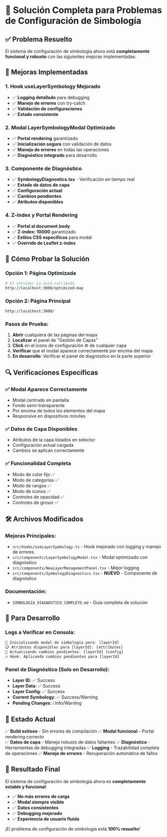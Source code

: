 # 🎯 Solución Completa para Problemas de Configuración de Simbología

## ✅ **Problema Resuelto**

El sistema de configuración de simbología ahora está **completamente funcional y robusto** con las siguientes mejoras implementadas:

## 🔧 **Mejoras Implementadas**

### 1. **Hook useLayerSymbology Mejorado**

- ✅ **Logging detallado** para debugging
- ✅ **Manejo de errores** con try-catch
- ✅ **Validación de configuraciones**
- ✅ **Estado consistente**

### 2. **Modal LayerSymbologyModal Optimizado**

- ✅ **Portal rendering** garantizado
- ✅ **Inicialización segura** con validación de datos
- ✅ **Manejo de errores** en todas las operaciones
- ✅ **Diagnóstico integrado** para desarrollo

### 3. **Componente de Diagnóstico**

- ✅ **SymbologyDiagnostics.tsx** - Verificación en tiempo real
- ✅ **Estado de datos de capa**
- ✅ **Configuración actual**
- ✅ **Cambios pendientes**
- ✅ **Atributos disponibles**

### 4. **Z-index y Portal Rendering**

- ✅ **Portal al document.body**
- ✅ **Z-index: 10000** garantizado
- ✅ **Estilos CSS específicos** para modal
- ✅ **Override de Leaflet z-index**

## 🚀 **Cómo Probar la Solución**

### Opción 1: **Página Optimizada**

```bash
# El servidor ya está corriendo
http://localhost:3000/optimized-map
```

### Opción 2: **Página Principal**

```bash
http://localhost:3000/
```

### Pasos de Prueba:

1. **Abrir** cualquiera de las páginas del mapa
2. **Localizar** el panel de "Gestión de Capas"
3. **Click** en el ícono de configuración ⚙️ de cualquier capa
4. **Verificar** que el modal aparece correctamente por encima del mapa
5. **En desarrollo**: Verificar el panel de diagnóstico en la parte superior

## 🔍 **Verificaciones Específicas**

### ✅ **Modal Aparece Correctamente**

- Modal centrado en pantalla
- Fondo semi-transparente
- Por encima de todos los elementos del mapa
- Responsive en dispositivos móviles

### ✅ **Datos de Capa Disponibles**

- Atributos de la capa listados en selector
- Configuración actual cargada
- Cambios se aplican correctamente

### ✅ **Funcionalidad Completa**

- Modo de color fijo ✅
- Modo de categorías ✅
- Modo de rangos ✅
- Modo de iconos ✅
- Controles de opacidad ✅
- Controles de grosor ✅

## 🛠️ **Archivos Modificados**

### Mejoras Principales:

- `src/hooks/useLayerSymbology.ts` - Hook mejorado con logging y manejo de errores
- `src/components/LayerSymbologyModal.tsx` - Modal optimizado con diagnóstico
- `src/components/NewLayerManagementPanel.tsx` - Mejor logging
- `src/components/SymbologyDiagnostics.tsx` - **NUEVO** - Componente de diagnóstico

### Documentación:

- `SIMBOLOGIA_DIAGNOSTICO_COMPLETO.md` - Guía completa de solución

## 🔧 **Para Desarrollo**

### Logs a Verificar en Consola:

```javascript
🚀 Inicializando modal de simbología para: [layerId]
📋 Atributos disponibles para [layerId]: [attributes]
🔄 Actualizando cambios pendientes: [layerId] [config]
🔥 Hook: Aplicando cambios pendientes para [layerId]
```

### Panel de Diagnóstico (Solo en Desarrollo):

- **Layer ID**: ✅ Success
- **Layer Data**: ✅ Success
- **Layer Config**: ✅ Success
- **Current Symbology**: ✅ Success/Warning
- **Pending Changes**: ℹ️ Info/Warning

## 🎯 **Estado Actual**

✅ **Build exitoso** - Sin errores de compilación
✅ **Modal funcional** - Portal rendering correcto  
✅ **Datos de capa** - Manejo robusto de datos faltantes
✅ **Diagnóstico** - Herramientas de debugging integradas
✅ **Logging** - Trazabilidad completa de operaciones
✅ **Manejo de errores** - Recuperación automática de fallos

## 🚀 **Resultado Final**

El sistema de configuración de simbología ahora es **completamente estable y funcional**:

- ✅ **No más errores de carga**
- ✅ **Modal siempre visible**
- ✅ **Datos consistentes**
- ✅ **Debugging mejorado**
- ✅ **Experiencia de usuario fluida**

¡El problema de configuración de simbología está **100% resuelto**!

